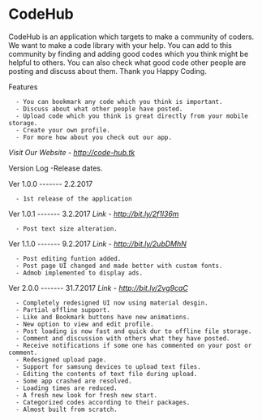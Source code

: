 
# CodeHub


CodeHub is an application which targets to make a community of coders. We want to make a code library with your help. You can add to this community by finding and adding good codes which you think might be helpful to others. You can also check what good code other people are posting and discuss about them. Thank you Happy Coding.

Features 

      - You can bookmark any code which you think is important. 
      - Discuss about what other people have posted.
      - Upload code which you think is great directly from your mobile storage.
      - Create your own profile.
      - For more how about you check out our app. 

*Visit Our Website - http://code-hub.tk*


Version Log -Release dates.

Ver 1.0.0 -------   2.2.2017

      - 1st release of the application

Ver 1.0.1 -------   3.2.2017
*Link - http://bit.ly/2f1l36m*

      - Post text size alteration.

Ver 1.1.0 -------   9.2.2017
*Link - http://bit.ly/2ubDMhN*

      - Post editing funtion added.
      - Post page UI changed and made better with custom fonts.
      - Admob implemented to display ads.
      
      
Ver 2.0.0 -------   31.7.2017
*Link - http://bit.ly/2vg9caC*

      - Completely redesigned UI now using material desgin.
      - Partial offline support.
      - Like and Bookmark buttons have new animations.
      - New option to view and edit profile.
      - Post loading is now fast and quick dur to offline file storage.
      - Comment and discussion with others what they have posted.
      - Receive notifications if some one has commented on your post or comment.
      - Redesigned upload page.
      - Support for samsung devices to upload text files.
      - Editing the contents of text file during upload.
      - Some app crashed are resolved.
      - Loading times are reduced.
      - A fresh new look for fresh new start.
      - Categorized codes according to their packages.
      - Almost built from scratch.
